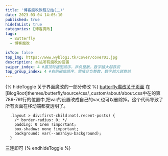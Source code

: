 ```yaml
---
title: '博客魔改教程总结(二)'
date: 2023-03-04 14:05:10
published: true
hideInList: true
categories: [博客魔改]
tags:
  - Butterfly
  - 博客魔改

isTop: false
top_img: https://www.wyblog1.tk/Cover/cover01.jpg
description: 本站所有魔改的设置
swiper_index: 4 #置顶轮播图顺序，非负整数，数字越大越靠前
top_group_index: 4 #右侧磁帖顺序，需填非负整数，数字越大越靠前
---
```

{% hideToggle 关于界面魔改的一部分修改 %}
[butterfly魔改关于页面](https://anzhiy.cn/posts/e62b.html)
在[BlogRoot]themes/butterfly/source/css/_custom/about/about.css中在的第786-791行的位置中,把var的设置改成自己的var,也可以删除掉。这个代码导致了所有页面在移动端都变透明了。
```
  .layout > div:first-child:not(.recent-posts) {
    /* border-radius: 0; */
    padding: 0 1rem !important;
    box-shadow: none !important;
    background: var(--anzhiyu-background);
  }
```
三连即可
{% endhideToggle %}
